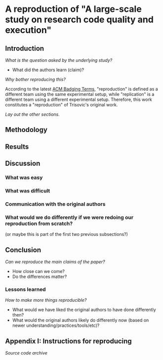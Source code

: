# A reproduction of "A large-scale study on research code quality and execution"

## Introduction

_What is the question asked by the underlying study?_
 * What did the authors learn (claim)?

_Why bother reproducing this?_

According to the latest [ACM Badging Terms][1], "reproduction" is defined as a different team using the same experimental setup, while "replication" is a different team using a different experimental setup. Therefore, this work constitutes a "reproduction" of Trisovic's original work.

_Lay out the other sections._

## Methodology

## Results

## Discussion

### What was easy

### What was difficult

### Communication with the original authors

### What would we do differently if we were redoing our reproduction from scratch?
(or maybe this is part of the first two previous subsections?)

## Conclusion

_Can we reproduce the main claims of the paper?_
* How close can we come?
* Do the differences matter?

### Lessons learned

_How to make more things reproducible?_
* What would we have liked the original authors to have done differently then?
* What would the original authors likely do differently now (based on newer understanding/practices/tools/etc)?

## Appendix I: Instructions for reproducing

_Source code archive_

[1]: https://www.acm.org/publications/badging-terms
